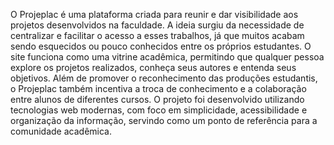 O Projeplac é uma plataforma criada para reunir e dar visibilidade aos projetos desenvolvidos na faculdade.
A ideia surgiu da necessidade de centralizar e facilitar o acesso a esses trabalhos, já que muitos acabam sendo esquecidos ou pouco conhecidos entre os próprios estudantes.
O site funciona como uma vitrine acadêmica, permitindo que qualquer pessoa explore os projetos realizados, conheça seus autores e entenda seus objetivos.
Além de promover o reconhecimento das produções estudantis, o Projeplac também incentiva a troca de conhecimento e a colaboração entre alunos de diferentes cursos.
O projeto foi desenvolvido utilizando tecnologias web modernas, com foco em simplicidade, acessibilidade e organização da informação, servindo como um ponto de referência para a comunidade acadêmica.
